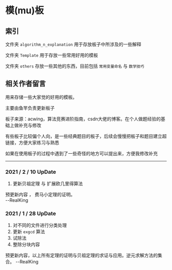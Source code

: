# 模(mu)板 
<Template>这些都是模板哦</Template>

## 索引
文件夹 `algorithm_n_explanation` 用于存放板子中所涉及的一些解释

文件夹 `Template` 用于存放一些常用好用的模板

文件夹 `others` 存放一些其他的东西，目前包括 `常用变量命名` 与 `数学技巧`

## 相关作者留言
用来存储一些大家觉的好用的模板。

主要由鱼竿负责更新板子

板子来源：acwing，算法竞赛进阶指南，csdn大佬的博客。在个人做题经验的基础上做补充与修改

有些板子比较偏个人向，是一些经典题目的板子，后续会慢慢把板子和题目建立超链接，方便大家练习与熟悉

如果在使用板子的过程中遇到了一些奇怪的地方可以提出来，方便我修改补充

***
### 2021 / 2 / 10 UpDate

1. 更新贝祖定理 与 扩展欧几里得算法

预更新内容 ， 费马小定理的证明。  
--RealKing
### 2021 / 1 / 28 UpDate

1. 对不同的文件进行分类处理
2. 更新 `exgcd` 算法
3. 试除法
4. 整除分块内容

预更新内容，以上所有定理的证明与贝祖定理的求证与应用。逆元求解方法的集合。
--RealKing


